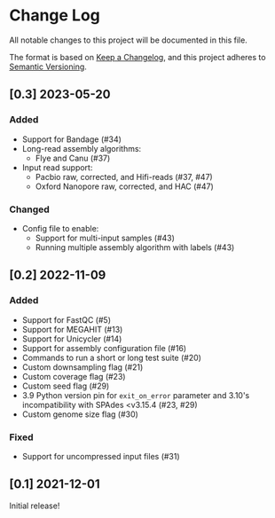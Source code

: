 # Change Log

All notable changes to this project will be documented in this file.

The format is based on [Keep a Changelog](https://keepachangelog.com/en/1.0.0/),
and this project adheres to [Semantic Versioning](https://semver.org/spec/v2.0.0.html).

## [0.3] 2023-05-20

### Added
- Support for Bandage (#34)
- Long-read assembly algorithms:
    - Flye and Canu (#37)
- Input read support:
    - Pacbio raw, corrected, and Hifi-reads (#37, #47)
    - Oxford Nanopore raw, corrected, and HAC (#47)

### Changed
- Config file to enable:
    - Support for multi-input samples (#43)
    - Running multiple assembly algorithm with labels (#43)


## [0.2] 2022-11-09

### Added
- Support for FastQC (#5)
- Support for MEGAHIT (#13)
- Support for Unicycler (#14)
- Support for assembly configuration file (#16)
- Commands to run a short or long test suite (#20)
- Custom downsampling flag (#21)
- Custom coverage flag (#23)
- Custom seed flag (#29)
- 3.9 Python version pin for `exit_on_error` parameter and 3.10's incompatibility with SPAdes <v3.15.4 (#23, #29)
- Custom genome size flag (#30)

### Fixed
- Support for uncompressed input files (#31)


## [0.1] 2021-12-01

Initial release!
